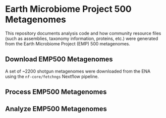 # Earth Microbiome Project 500 Metagenomes
This repository documents analysis code and how community resource files (such as assemblies, taxonomy information, proteins, etc.) were generated from the Earth Microbiome Project (EMP) 500 metagenomes.

## Download EMP500 Metagenomes
A set of ~2200 shotgun metagenomes were downloaded from the ENA using the `nf-core/fetchngs` Nextflow pipeline. 

## Process EMP500 Metagenomes

## Analyze EMP500 Metagenomes
